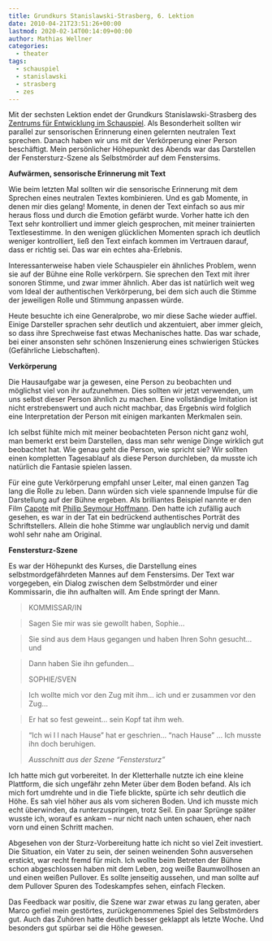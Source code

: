 ```yaml
---
title: Grundkurs Stanislawski-Strasberg, 6. Lektion
date: 2010-04-21T23:51:26+00:00
lastmod: 2020-02-14T00:14:09+00:00
author: Mathias Wellner
categories:
  - theater
tags:
  - schauspiel
  - stanislawski
  - strasberg
  - zes
---
```


Mit der sechsten Lektion endet der Grundkurs Stanislawski-Strasberg des [Zentrums für Entwicklung im Schauspiel](http://www.zes-info.ch). Als Besonderheit sollten wir parallel zur sensorischen Erinnerung einen gelernten neutralen Text sprechen. Danach haben wir uns mit der Verkörperung einer Person beschäftigt. Mein persönlicher Höhepunkt des Abends war das Darstellen der Fenstersturz-Szene als Selbstmörder auf dem Fenstersims.

<!--more-->

**Aufwärmen, sensorische Erinnerung mit Text**

Wie beim letzten Mal sollten wir die sensorische Erinnerung mit dem Sprechen eines neutralen Textes kombinieren. Und es gab Momente, in denen mir dies gelang! Momente, in denen der Text einfach so aus mir heraus floss und durch die Emotion gefärbt wurde. Vorher hatte ich den Text sehr kontrolliert und immer gleich gesprochen, mit meiner trainierten Textlesestimme. In den wenigen glücklichen Momenten sprach ich deutlich weniger kontrolliert, ließ den Text einfach kommen im Vertrauen darauf, dass er richtig sei. Das war ein echtes aha-Erlebnis.

Interessanterweise haben viele Schauspieler ein ähnliches Problem, wenn sie auf der Bühne eine Rolle verkörpern. Sie sprechen den Text mit ihrer sonoren Stimme, und zwar immer ähnlich. Aber das ist natürlich weit weg vom Ideal der authentischen Verkörperung, bei dem sich auch die Stimme der jeweiligen Rolle und Stimmung anpassen würde.

Heute besuchte ich eine Generalprobe, wo mir diese Sache wieder auffiel. Einige Darsteller sprachen sehr deutlich und akzentuiert, aber immer gleich, so dass ihre Sprechweise fast etwas Mechanisches hatte. Das war schade, bei einer ansonsten sehr schönen Inszenierung eines schwierigen Stückes (Gefährliche Liebschaften).

**Verkörperung**

Die Hausaufgabe war ja gewesen, eine Person zu beobachten und möglichst viel von ihr aufzunehmen. Dies sollten wir jetzt verwenden, um uns selbst dieser Person ähnlich zu machen. Eine vollständige Imitation ist nicht erstrebenswert und auch nicht machbar, das Ergebnis wird folglich eine Interpretation der Person mit einigen markanten Merkmalen sein.

Ich selbst fühlte mich mit meiner beobachteten Person nicht ganz wohl, man bemerkt erst beim Darstellen, dass man sehr wenige Dinge wirklich gut beobachtet hat. Wie genau geht die Person, wie spricht sie? Wir sollten einen kompletten Tagesablauf als diese Person durchleben, da musste ich natürlich die Fantasie spielen lassen.

Für eine gute Verkörperung empfahl unser Leiter, mal einen ganzen Tag lang die Rolle zu leben. Dann würden sich viele spannende Impulse für die Darstellung auf der Bühne ergeben. Als brilliantes Beispiel nannte er den Film [Capote](http://de.wikipedia.org/wiki/Capote_%28Film%29) mit [Philip Seymour Hoffmann](http://de.wikipedia.org/wiki/Philip_Seymour_Hoffman). Den hatte ich zufällig auch gesehen, es war in der Tat ein bedrückend authentisches Porträt des Schriftstellers. Allein die hohe Stimme war unglaublich nervig und damit wohl sehr nahe am Original.

**Fenstersturz-Szene**

Es war der Höhepunkt des Kurses, die Darstellung eines selbstmordgefährdeten Mannes auf dem Fenstersims. Der Text war vorgegeben, ein Dialog zwischen dem Selbstmörder und einer Kommissarin, die ihn aufhalten will. Am Ende springt der Mann.

> KOMMISSAR/IN

> Sagen Sie mir was sie gewollt haben, Sophie&hellip;

> Sie sind aus dem Haus gegangen und haben Ihren Sohn gesucht&hellip; und

> Dann haben Sie ihn gefunden&hellip;
>
> SOPHIE/SVEN

> Ich wollte mich vor den Zug mit ihm&hellip; ich und er zusammen vor den Zug&hellip;

> Er hat so fest geweint&hellip; sein Kopf tat ihm weh.

> &#8220;Ich wi l l nach Hause&#8221; hat er geschrien&hellip; &#8220;nach Hause&#8221; &hellip; Ich musste ihn doch beruhigen.
>
> _Ausschnitt aus der Szene &#8220;Fenstersturz&#8221;_

Ich hatte mich gut vorbereitet. In der Kletterhalle nutzte ich eine kleine Plattform, die sich ungefähr zehn Meter über dem Boden befand. Als ich mich fort umdrehte und in die Tiefe blickte, spürte ich sehr deutlich die Höhe. Es sah viel höher aus als vom sicheren Boden. Und ich musste mich echt überwinden, da runterzuspringen, trotz Seil. Ein paar Sprünge später wusste ich, worauf es ankam &ndash; nur nicht nach unten schauen, eher nach vorn und einen Schritt machen.

Abgesehen von der Sturz-Vorbereitung hatte ich nicht so viel Zeit investiert. Die Situation, ein Vater zu sein, der seinen weinenden Sohn ausversehen erstickt, war recht fremd für mich. Ich wollte beim Betreten der Bühne schon abgeschlossen haben mit dem Leben, zog weiße Baumwollhosen an und einen weißen Pullover. Es sollte jenseitig aussehen, und man sollte auf dem Pullover Spuren des Todeskampfes sehen, einfach Flecken.

Das Feedback war positiv, die Szene war zwar etwas zu lang geraten, aber Marco gefiel mein gestörtes, zurückgenommenes Spiel des Selbstmörders gut. Auch das Zuhören hatte deutlich besser geklappt als letzte Woche. Und besonders gut spürbar sei die Höhe gewesen.
